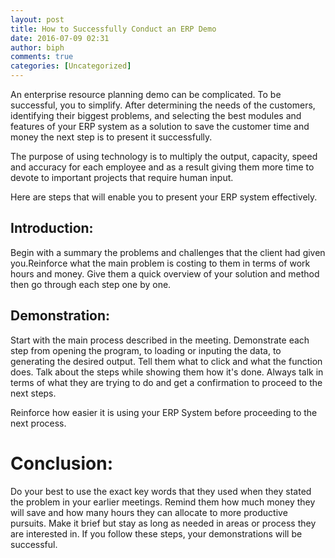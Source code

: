 ```yaml
---
layout: post
title: How to Successfully Conduct an ERP Demo
date: 2016-07-09 02:31
author: biph
comments: true
categories: [Uncategorized]
---
```

An enterprise resource planning demo can be complicated. To be successful, you to simplify. After determining the needs of the customers, identifying their biggest problems, and selecting the best modules and features of your ERP system as a solution to save the customer time and money the next step is to present it successfully.

The purpose of using technology is to multiply the output, capacity, speed and accuracy for each employee and as a result giving them more time to devote to important projects that require human input.

Here are steps that will enable you to present your ERP system effectively.

## Introduction:

Begin with a summary the problems and challenges that the client had given you.Reinforce what the main problem is costing to them in terms of work hours and money. Give them a quick overview of your solution and method then go through each step one by one.

## Demonstration:

Start with the main process described in the meeting. Demonstrate each step from opening the program, to loading or inputing the data, to generating the desired output. Tell them what to click and what the function does. Talk about the steps while showing them how it's done. Always talk in terms of what they are trying to do and get a confirmation to proceed to the next steps. 

Reinforce how easier it is using your ERP System before proceeding to the next process.

# Conclusion:

Do your best to use the exact key words that they used when they stated the problem in your earlier meetings. Remind them how much money they will save and how many hours they can allocate to more productive pursuits. Make it brief but stay as long as needed in areas or process they are interested in. If you follow these steps, your demonstrations will be successful.

